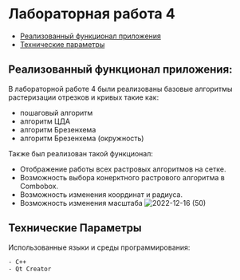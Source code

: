 # Лабораторная работа 4

- [Реализованный функционал приложения](#реализованный-функционал-приложения)
- [Технические параметры](#технические-параметры) 
  

## Реализованный функционал приложения:
В лабораторной работе 4 были реализованы базовые алгоритмы растеризации отрезков и кривых такие как:
 - пошаговый алгоритм
 - алгоритм ЦДА
 - алгоритм Брезенхема
 - алгоритм Брезенхема (окружность)

Также был реализован такой функционал:
- Отображение работы всех растровых алгоритмов на сетке.
- Возможность выбора конерктного растрового алгоритма в Combobox.
- Возможность изменения координат и радиуса.
- Возможность изменения масштаба
![2022-12-16 (50)](https://user-images.githubusercontent.com/96499616/208191254-086bd70d-e724-4bfb-a01c-0c8eba645353.png)

## Технические Параметры
Использованные языки и среды программирования:

    - C++
    - Qt Creator
